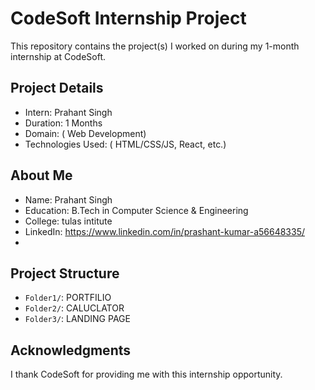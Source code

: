 # CodeSoft Internship Project

This repository contains the project(s) I worked on during my 1-month internship at CodeSoft.  

## Project Details  
- Intern: Prahant Singh  
- Duration: 1 Months   
- Domain: ( Web Development)  
- Technologies Used: ( HTML/CSS/JS, React, etc.)  

## About Me  
- Name: Prahant Singh  
- Education: B.Tech in Computer Science & Engineering  
- College: tulas intitute
- LinkedIn: https://www.linkedin.com/in/prashant-kumar-a56648335/ 
- 

## Project Structure  
- `Folder1/`:  PORTFILIO
- `Folder2/`:  CALUCLATOR 
- `Folder3/`:  LANDING PAGE

## Acknowledgments  
I thank CodeSoft for providing me with this internship opportunity.  
